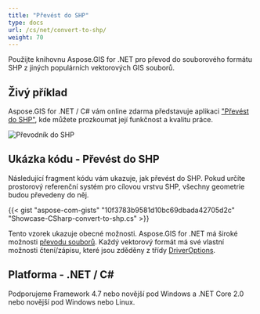 ```yaml
---
title: "Převést do SHP"
type: docs
url: /cs/net/convert-to-shp/
weight: 70
---
```


Použijte knihovnu Aspose.GIS for .NET pro převod do souborového formátu SHP z jiných populárních vektorových GIS souborů.

## **Živý příklad**

Aspose.GIS for .NET / C# vám online zdarma představuje aplikaci ["Převést do SHP"](https://products.aspose.app/gis/conversion/convert-to-shp), kde můžete prozkoumat její funkčnost a kvalitu práce.

![Převodník do SHP](conversion.png)

## **Ukázka kódu - Převést do SHP**

Následující fragment kódu vám ukazuje, jak převést do SHP. Pokud určíte prostorový referenční systém pro cílovou vrstvu SHP, všechny geometrie budou převedeny do něj. 

{{< gist "aspose-com-gists" "10f3783b9581d10bc69dbada42705d2c" "Showcase-CSharp-convert-to-shp.cs" >}}

Tento vzorek ukazuje obecné možnosti. Aspose.GIS for .NET má široké možnosti [převodu souborů](https://docs.aspose.com/gis/net/vector-layers/). Každý vektorový formát má své vlastní možnosti čtení/zápisu, které jsou zděděny z třídy [DriverOptions](https://reference.aspose.com/gis/net/aspose.gis/driveroptions).

## **Platforma - .NET / C#**

Podporujeme Framework 4.7 nebo novější pod Windows a .NET Core 2.0 nebo novější pod Windows nebo Linux.
